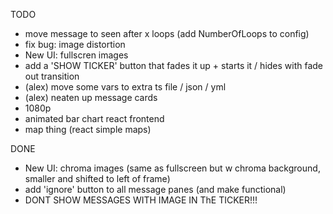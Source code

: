 TODO

- move message to seen after x loops (add NumberOfLoops to config)
- fix bug: image distortion
- New UI: fullscren images
- add a 'SHOW TICKER' button that fades it up + starts it / hides with fade out transition
- (alex) move some vars to extra ts file / json / yml
- (alex) neaten up message cards
- 1080p
- animated bar chart react frontend
- map thing (react simple maps)


DONE
- New UI: chroma images (same as fullscreen but w chroma background, smaller and shifted to left of frame)
- add 'ignore' button to all message panes (and make functional)
- DONT SHOW MESSAGES WITH IMAGE IN ThE TICKER!!!